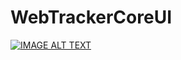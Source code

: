 # WebTrackerCoreUI

[![IMAGE ALT TEXT](https://webpagetracker.blob.core.windows.net/pics/demothum.png)](https://youtu.be/uO2EfLAHSeg "Video Title")
